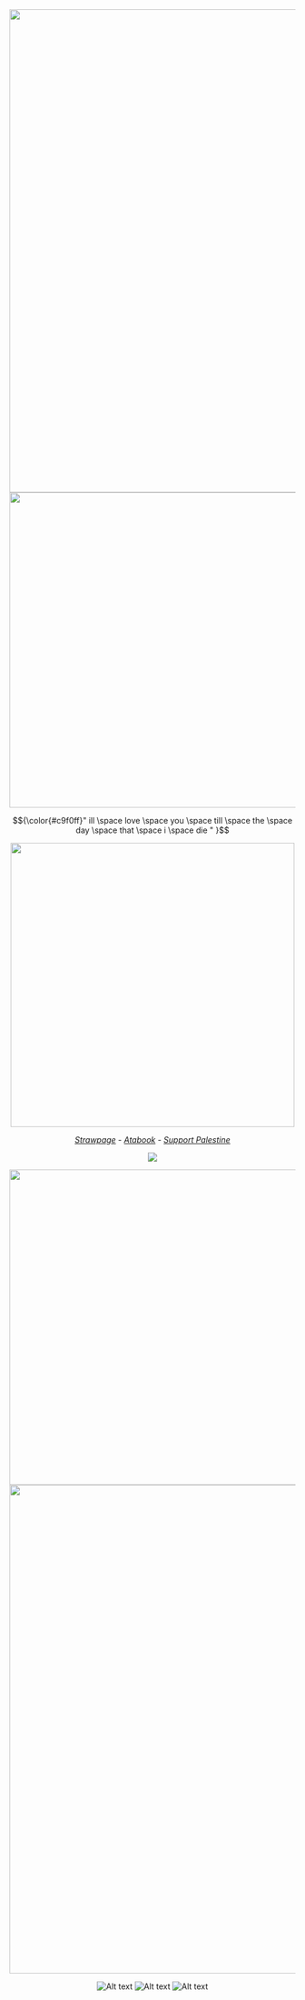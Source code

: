 




<div align="center">
	<img width = "850" src="https://64.media.tumblr.com/456caa4d4b8c33cbaccf6a5dc1c5daa4/d658420366e41e92-6e/s400x600/58c5d4de59ea68ac914ddd07739b21bc15e4271e.gifv"
</div>




<div align="center">
	<img width = "555" src="https://64.media.tumblr.com/b2d56a76fa8fb596cc2609fef2ebd597/e0ef561e9ec3e6c9-02/s540x810/b38f36f71d7b3b92d0bb56de2ec1572472153b9b.pnj"
</div>





<p align="center"> 
$${\color{#c9f0ff}" ill \space love \space you \space till \space the \space day \space that \space i \space die   " }$$

</p>

<div align="center">
	<img width = "500" src="https://media.discordapp.net/attachments/1268306594047721544/1290064764625621145/blur_edges_5.png?ex=66fb19f0&is=66f9c870&hm=15b561bd80c4429e25ddfafc15f0d2b9b205c6972b68a05dbb836dc53927c673&=&format=webp&quality=lossless&width=556&height=565"

</div>





<div align="center"> 
	
 [_Strawpage_](https://ellierocks.straw.page) - [_Atabook_](https://ellieparkerbutpixel.atabook.org/)  - [_Support Palestine_](https://arab.org/click-to-help/palestine/)

![](https://komarev.com/ghpvc/?username=neurodiellie&label=🧸&style=for-the-badge&color=c9f0ff)



<div align="center">
	<img width = "555" src="https://64.media.tumblr.com/dc8cbcd5dc0ecf8df652defac331fa17/e0ef561e9ec3e6c9-23/s540x810/2b612ea568974d247e5e5994d00e1878af0cca25.pnj"
</div>






<div align="center">
	<img width = "860" src="https://64.media.tumblr.com/456caa4d4b8c33cbaccf6a5dc1c5daa4/d658420366e41e92-6e/s400x600/58c5d4de59ea68ac914ddd07739b21bc15e4271e.gifv"
</div>


![Alt text](https://adriansblinkiecollection.neocities.org/stamps/k28.png)  ![Alt text](https://adriansblinkiecollection.neocities.org/stamps/c2.gif)   ![Alt text](https://raining-starss.neocities.org/thebread%20(2).png)

